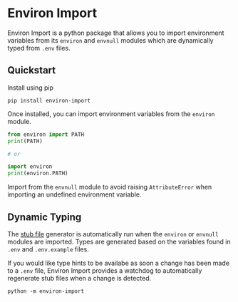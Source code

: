 # Environ Import

Environ Import is a python package that allows you to import environment variables from its `environ` and `envnull` modules which are dynamically typed from `.env` files.

## Quickstart

Install using pip

```
pip install environ-import
```

Once installed, you can import environment variables from the `environ` module.

```py
from environ import PATH
print(PATH)

# or

import environ
print(environ.PATH)
```

Import from the `envnull` module to avoid raising `AttributeError` when importing an undefined environment variable.

## Dynamic Typing

The [stub file](https://peps.python.org/pep-0484/#stub-files) generator is automatically run when the `environ` or `envnull` modules are imported. Types are generated based on the variables found in `.env` and `.env.example` files.

If you would like type hints to be availabe as soon a change has been made to a `.env` file, Environ Import provides a watchdog to automatically regenerate stub files when a change is detected.

```
python -m environ-import
```
